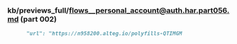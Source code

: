 ### kb/previews_full/flows__personal_account@auth.har.part056.md (part 002)

```md
      "url": "https://n958200.alteg.io/polyfills-QTIMGM
```

```
